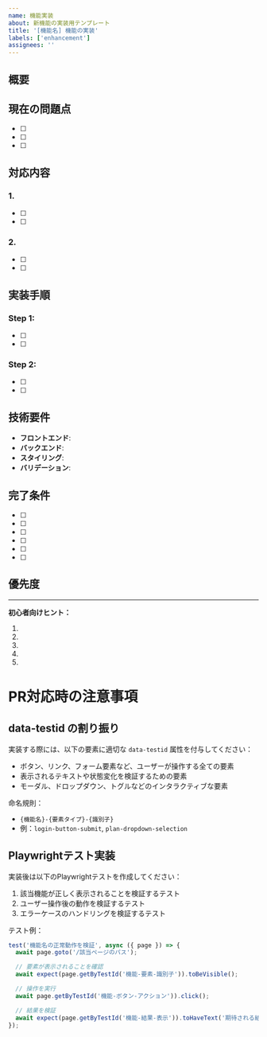 ```yaml
---
name: 機能実装
about: 新機能の実装用テンプレート
title: '[機能名] 機能の実装'
labels: ['enhancement']
assignees: ''
---
```


## 概要

<!-- 実装する機能の概要を記載 -->

## 現在の問題点

<!-- 現在の実装で不足している点を記載 -->

- [ ]
- [ ]
- [ ]

## 対応内容

<!-- 具体的な実装内容を記載 -->

### 1.

- [ ]
- [ ]

### 2.

- [ ]
- [ ]

## 実装手順

<!-- 段階的な実装手順を記載 -->

### Step 1:

- [ ]
- [ ]

### Step 2:

- [ ]
- [ ]

## 技術要件

<!-- 使用する技術スタックを記載 -->

- **フロントエンド**:
- **バックエンド**:
- **スタイリング**:
- **バリデーション**:

## 完了条件

<!-- 機能が完了したと判断する条件を記載 -->

- [ ]
- [ ]
- [ ]
- [ ]
- [ ]
- [ ]

## 優先度

<!-- 高/中/低 で記載 -->

---

**初心者向けヒント：**

1.
2.
3.
4.
5.

# PR対応時の注意事項

## data-testid の割り振り

実装する際には、以下の要素に適切な `data-testid` 属性を付与してください：

- ボタン、リンク、フォーム要素など、ユーザーが操作する全ての要素
- 表示されるテキストや状態変化を検証するための要素
- モーダル、ドロップダウン、トグルなどのインタラクティブな要素

命名規則：

- `{機能名}-{要素タイプ}-{識別子}`
- 例：`login-button-submit`, `plan-dropdown-selection`

## Playwrightテスト実装

実装後は以下のPlaywrightテストを作成してください：

1. 該当機能が正しく表示されることを検証するテスト
2. ユーザー操作後の動作を検証するテスト
3. エラーケースのハンドリングを検証するテスト

テスト例：

```typescript
test('機能名の正常動作を検証', async ({ page }) => {
  await page.goto('/該当ページのパス');

  // 要素が表示されることを確認
  await expect(page.getByTestId('機能-要素-識別子')).toBeVisible();

  // 操作を実行
  await page.getByTestId('機能-ボタン-アクション')).click();

  // 結果を検証
  await expect(page.getByTestId('機能-結果-表示')).toHaveText('期待される結果');
});
```
